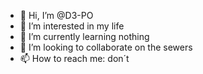 - 👋 Hi, I’m @D3-PO
- 👀 I’m interested in my life
- 🌱 I’m currently learning nothing
- 💞️ I’m looking to collaborate on the sewers
- 📫 How to reach me: don´t

<!---
D3-PO/D3-PO is a ✨ special ✨ repository because its `README.md` (this file) appears on your GitHub profile.
You can click the Preview link to take a look at your changes.
--->
